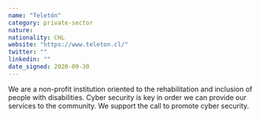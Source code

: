 ```yaml
---
name: "Teletón"
category: private-sector
nature:
nationality: CHL
website: "https://www.teleton.cl/"
twitter: ""
linkedin: ""
date_signed: 2020-09-30
---
```

We are a non-profit institution oriented to the rehabilitation and inclusion of people with disabilities. Cyber security is key in order we can provide our services to the community. We support the call to promote cyber security.
